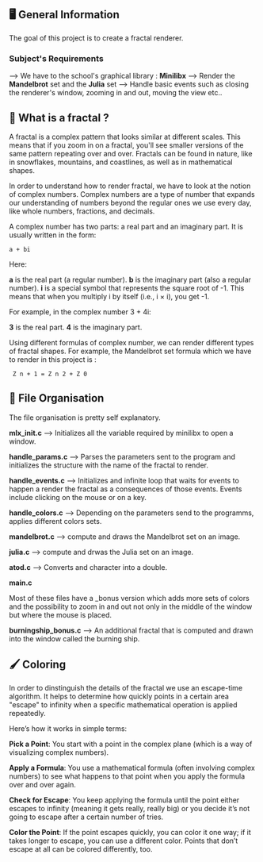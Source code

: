 ## 🖥️ General Information

The goal of this project is to create a fractal renderer.

### Subject's Requirements

  --> We have to the school's graphical library : **Minilibx**
  --> Render the **Mandelbrot** set and the **Julia** set
  --> Handle basic events such as closing the renderer's window, zooming in and out, moving the view etc.. 

## 🧠 What is a fractal ? 

A fractal is a complex pattern that looks similar at different scales. 
This means that if you zoom in on a fractal, you'll see smaller versions of the same pattern repeating over and over. 
Fractals can be found in nature, like in snowflakes, mountains, and coastlines, as well as in mathematical shapes.

In order to understand how to render fractal, we have to look at the notion of complex numbers.
Complex numbers are a type of number that expands our understanding of numbers beyond the regular ones we use every day, like whole numbers, fractions, and decimals.

A complex number has two parts: a real part and an imaginary part. It is usually written in the form:
```
a + bi
```
Here:

  **a** is the real part (a regular number).
  **b** is the imaginary part (also a regular number).
  **i** is a special symbol that represents the square root of -1. This means that when you multiply i by itself (i.e., i × i), you get -1.

For example, in the complex number 3 + 4i:

  **3** is the real part.
  **4** is the imaginary part.

Using different formulas of complex number, we can render different types of fractal shapes. 
For example, the Mandelbrot set formula which we have to render in this project is :
```
 Z n + 1 = Z n 2 + Z 0
```

## 📌 File Organisation

The file organisation is pretty self explanatory. 

  **mlx_init.c** --> Initializes all the variable required by minilibx to open a window.
  
  **handle_params.c** --> Parses the parameters sent to the program and initializes the structure with the name of the fractal to render. 
  
  **handle_events.c** --> Initializes and infinite loop that waits for events to happen a render the fractal as a consequences of those events. Events include clicking on the mouse or on a key.
  
  **handle_colors.c** --> Depending on the parameters send to the programms, applies different colors sets. 
  
  **mandelbrot.c** --> compute and draws the Mandelbrot set on an image. 
  
  **julia.c** --> compute and drwas the Julia set on an image. 
  
  **atod.c** --> Converts and character into a double.
  
  **main.c**

Most of these files have a _bonus version which adds more sets of colors and the possibility to zoom in and out not only in the middle of the window but where the mouse is placed.

  **burningship_bonus.c** --> An additional fractal that is computed and drawn into the window called the burning ship. 

## 🖌️ Coloring

In order to dinstinguish the details of the fractal we use an escape-time algorithm. It helps to determine how quickly points in a certain area "escape" to infinity when a specific mathematical operation is applied repeatedly.

Here’s how it works in simple terms:

  **Pick a Point**: You start with a point in the complex plane (which is a way of visualizing complex numbers).

  **Apply a Formula**: You use a mathematical formula (often involving complex numbers) to see what happens to that point when you apply the formula over and over again.

  **Check for Escape**: You keep applying the formula until the point either escapes to infinity (meaning it gets really, really big) or you decide it’s not going to escape after a certain number of tries.

  **Color the Point**: If the point escapes quickly, you can color it one way; if it takes longer to escape, you can use a different color. Points that don’t escape at all can be colored differently, too.
